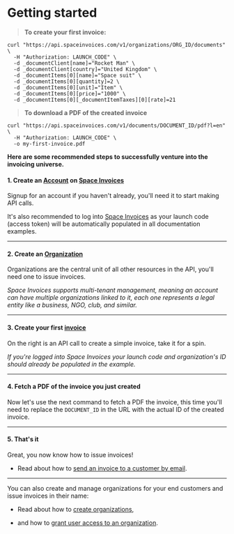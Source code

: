 # Getting started

> **To create your first invoice:**

```shell
curl "https://api.spaceinvoices.com/v1/organizations/ORG_ID/documents" \
  -H "Authorization: LAUNCH_CODE" \
  -d _documentClient[name]="Rocket Man" \
  -d _documentClient[country]="United Kingdom" \
  -d _documentItems[0][name]="Space suit" \
  -d _documentItems[0][quantity]=2 \
  -d _documentItems[0][unit]="Item" \
  -d _documentItems[0][price]="1000" \
  -d _documentItems[0][_documentItemTaxes][0][rate]=21
```

> **To download a PDF of the created invoice**

```shell
curl "https://api.spaceinvoices.com/v1/documents/DOCUMENT_ID/pdf?l=en" \
  -H "Authorization: LAUNCH_CODE" \
  -o my-first-invoice.pdf
```

**Here are some recommended steps to successfully venture into the invoicing universe.**

#### 1. Create an [Account](#accounts) on [Space Invoices](https://spaceinvoices.com/signup)

Signup for an account if you haven't already, you'll need it to start making API calls.

It's also recommended to log into [Space Invoices](https://spaceinvoices.com/login) as your launch code (access token) will be automatically populated in all documentation examples.

---

#### 2. Create an [Organization](#organizations)

Organizations are the central unit of all other resources in the API, you'll need one to issue invoices.

_Space Invoices supports multi-tenant management, meaning an account can have multiple organizations linked to it, each one represents a legal entity like a business, NGO, club, and similar._

---

#### 3. Create your first [invoice](#the-document-object)

On the right is an API call to create a simple invoice, take it for a spin.

_If you're logged into Space Invoices your launch code and organization's ID should already be populated in the example._

---

#### 4. Fetch a PDF of the invoice you just created

Now let's use the next command to fetch a PDF the invoice, this time you'll need to replace the `DOCUMENT_ID` in the URL with the actual ID of the created invoice.

---

#### 5. That's it

Great, you now know how to issue invoices!

- Read about how to [send an invoice to a customer by email](#send-a-document-in-email).

---

You can also create and manage organizations for your end customers and issue invoices in their name:

- Read about how to [create organizations](#create-an-organization),

- and how to [grant user access to an organization](#invite-user-to-organization).
